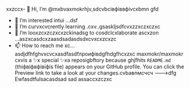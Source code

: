 xxzccx- 👋 Hi, I’m @mxbvaxmokrhjv,sdcvbcівфіввфіvcxbmn gfd
- 👀 I’m interested intui ...dsf
- 🌱 I’m curvxcvcrently learning .cxv..gsaskljsdfcvxzzxczxczxc
- 💞️ I’m looxzcxzczxcxzckinadsg to cosdclcxlaborate ascxzon ...aszxcasdcxzaasdsadasdsdxcvxcxzcxzc
- 📫 How to reach me xc...
asdjdfhfghvxcvcxasdfasdfлроифівdgfhdgfhcxzxc
maxmokr/maxmokr cxvis a ✨x special ✨xa reposigbftory because ghjfhits `README.md` (thіфвіфвфівіфis file) appears on your GitHub profile.
You can click the Preview link to take a look at your changes.cvbавпмсчсч
--->dfg
Ewfasdtfulsacasdsad
sad
assaccxzczxc
